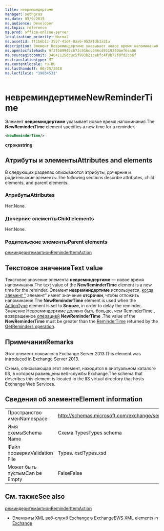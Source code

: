 ```yaml
---
title: невреминдертиме
manager: sethgros
ms.date: 03/9/2015
ms.audience: Developer
ms.topic: reference
ms.prod: office-online-server
localization_priority: Normal
ms.assetid: ff1b6b1c-3557-41d4-8aa6-9528fdb3a21a
description: Элемент Невреминдертиме указывает новое время напоминания.
ms.openlocfilehash: 9f3f509942c673c916cc646cd9519240aef6ea06
ms.sourcegitcommit: 34041125dc8c5f993b21cebfc4f8b72f0fd2cb6f
ms.translationtype: MT
ms.contentlocale: ru-RU
ms.lasthandoff: 06/25/2018
ms.locfileid: "19834531"
---
```

# <a name="newremindertime"></a><span data-ttu-id="58b14-103">невреминдертиме</span><span class="sxs-lookup"><span data-stu-id="58b14-103">NewReminderTime</span></span>

<span data-ttu-id="58b14-104">Элемент **невреминдертиме** указывает новое время напоминания.</span><span class="sxs-lookup"><span data-stu-id="58b14-104">The **NewReminderTime** element specifies a new time for a reminder.</span></span> 
  
```XML
<NewReminderTime/>
```

 <span data-ttu-id="58b14-105">**строка**</span><span class="sxs-lookup"><span data-stu-id="58b14-105">**string**</span></span>
## <a name="attributes-and-elements"></a><span data-ttu-id="58b14-106">Атрибуты и элементы</span><span class="sxs-lookup"><span data-stu-id="58b14-106">Attributes and elements</span></span>

<span data-ttu-id="58b14-107">В следующих разделах описываются атрибуты, дочерние и родительские элементы.</span><span class="sxs-lookup"><span data-stu-id="58b14-107">The following sections describe attributes, child elements, and parent elements.</span></span>
  
### <a name="attributes"></a><span data-ttu-id="58b14-108">Атрибуты</span><span class="sxs-lookup"><span data-stu-id="58b14-108">Attributes</span></span>

<span data-ttu-id="58b14-109">Нет.</span><span class="sxs-lookup"><span data-stu-id="58b14-109">None.</span></span>
  
### <a name="child-elements"></a><span data-ttu-id="58b14-110">Дочерние элементы</span><span class="sxs-lookup"><span data-stu-id="58b14-110">Child elements</span></span>

<span data-ttu-id="58b14-111">Нет.</span><span class="sxs-lookup"><span data-stu-id="58b14-111">None.</span></span>
  
### <a name="parent-elements"></a><span data-ttu-id="58b14-112">Родительские элементы</span><span class="sxs-lookup"><span data-stu-id="58b14-112">Parent elements</span></span>

[<span data-ttu-id="58b14-113">реминдеритемактион</span><span class="sxs-lookup"><span data-stu-id="58b14-113">ReminderItemAction</span></span>](reminderitemaction.md)
  
## <a name="text-value"></a><span data-ttu-id="58b14-114">Текстовое значение</span><span class="sxs-lookup"><span data-stu-id="58b14-114">Text value</span></span>

<span data-ttu-id="58b14-115">Текстовое значение элемента **невреминдертиме** — новое время напоминания.</span><span class="sxs-lookup"><span data-stu-id="58b14-115">The text value of the **NewReminderTime** element is a new time for the reminder.</span></span> <span data-ttu-id="58b14-116">Элемент **невреминдертиме** используется, [когда элемент "](actiontype-reminderactiontype.md) элемент" имеет значение **отсрочки**, чтобы отложить напоминание.</span><span class="sxs-lookup"><span data-stu-id="58b14-116">The **NewReminderTime** element is used when the [ActionType](actiontype-reminderactiontype.md) element is set to **Snooze**, in order to delay the reminder.</span></span> <span data-ttu-id="58b14-117">Значение Невреминдертиме должно быть больше, чем [ReminderTime](remindertime.md) , возвращенное [операцией](getreminders-operation.md) **NewReminderTime** .</span><span class="sxs-lookup"><span data-stu-id="58b14-117">The value of the **NewReminderTime** must be greater than the [ReminderTime](remindertime.md) returned by the [GetReminders operation](getreminders-operation.md).</span></span>
  
## <a name="remarks"></a><span data-ttu-id="58b14-118">Примечания</span><span class="sxs-lookup"><span data-stu-id="58b14-118">Remarks</span></span>

<span data-ttu-id="58b14-119">Этот элемент появился в Exchange Server 2013.</span><span class="sxs-lookup"><span data-stu-id="58b14-119">This element was introduced in Exchange Server 2013.</span></span>
  
<span data-ttu-id="58b14-120">Схема, описывающая этот элемент, находится в виртуальном каталоге IIS, в котором размещены веб-службы Exchange.</span><span class="sxs-lookup"><span data-stu-id="58b14-120">The schema that describes this element is located in the IIS virtual directory that hosts Exchange Web Services.</span></span>
  
## <a name="element-information"></a><span data-ttu-id="58b14-121">Сведения об элементе</span><span class="sxs-lookup"><span data-stu-id="58b14-121">Element information</span></span>

|||
|:-----|:-----|
|<span data-ttu-id="58b14-122">Пространство имен</span><span class="sxs-lookup"><span data-stu-id="58b14-122">Namespace</span></span>  <br/> |http://schemas.microsoft.com/exchange/services/2006/types  <br/> |
|<span data-ttu-id="58b14-123">Имя схемы</span><span class="sxs-lookup"><span data-stu-id="58b14-123">Schema Name</span></span>  <br/> |<span data-ttu-id="58b14-124">Схема Types</span><span class="sxs-lookup"><span data-stu-id="58b14-124">Types schema</span></span>  <br/> |
|<span data-ttu-id="58b14-125">Файл проверки</span><span class="sxs-lookup"><span data-stu-id="58b14-125">Validation File</span></span>  <br/> |<span data-ttu-id="58b14-126">Types. xsd</span><span class="sxs-lookup"><span data-stu-id="58b14-126">Types.xsd</span></span>  <br/> |
|<span data-ttu-id="58b14-127">Может быть пустым</span><span class="sxs-lookup"><span data-stu-id="58b14-127">Can be Empty</span></span>  <br/> |<span data-ttu-id="58b14-128">False</span><span class="sxs-lookup"><span data-stu-id="58b14-128">False</span></span>  <br/> |
   
## <a name="see-also"></a><span data-ttu-id="58b14-129">См. также</span><span class="sxs-lookup"><span data-stu-id="58b14-129">See also</span></span>



[<span data-ttu-id="58b14-130">реминдеритемактион</span><span class="sxs-lookup"><span data-stu-id="58b14-130">ReminderItemAction</span></span>](reminderitemaction.md)


- [<span data-ttu-id="58b14-131">Элементы XML веб-служб Exchange в Exchange</span><span class="sxs-lookup"><span data-stu-id="58b14-131">EWS XML elements in Exchange</span></span>](ews-xml-elements-in-exchange.md)


